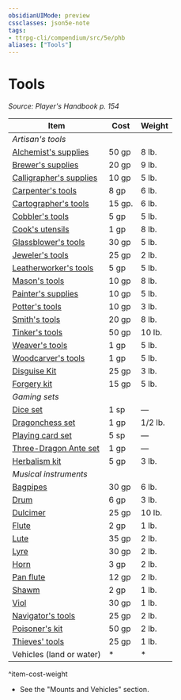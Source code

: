 ```yaml
---
obsidianUIMode: preview
cssclasses: json5e-note
tags:
- ttrpg-cli/compendium/src/5e/phb
aliases: ["Tools"]
---
```

# Tools
*Source: Player's Handbook p. 154* 

| Item | Cost | Weight |
|------|------|--------|
| *Artisan's tools* |  |  |
| [Alchemist's supplies](Misc%20Files/CLI/compendium/items/alchemists-supplies-xphb.md) | 50 gp | 8 lb. |
| [Brewer's supplies](Misc%20Files/CLI/compendium/items/brewers-supplies-xphb.md) | 20 gp | 9 lb. |
| [Calligrapher's supplies](Misc%20Files/CLI/compendium/items/calligraphers-supplies-xphb.md) | 10 gp | 5 lb. |
| [Carpenter's tools](Misc%20Files/CLI/compendium/items/carpenters-tools-xphb.md) | 8 gp | 6 lb. |
| [Cartographer's tools](Misc%20Files/CLI/compendium/items/cartographers-tools-xphb.md) | 15 gp. | 6 lb. |
| [Cobbler's tools](Misc%20Files/CLI/compendium/items/cobblers-tools-xphb.md) | 5 gp | 5 lb. |
| [Cook's utensils](Misc%20Files/CLI/compendium/items/cooks-utensils-xphb.md) | 1 gp | 8 lb. |
| [Glassblower's tools](Misc%20Files/CLI/compendium/items/glassblowers-tools-xphb.md) | 30 gp | 5 lb. |
| [Jeweler's tools](Misc%20Files/CLI/compendium/items/jewelers-tools-xphb.md) | 25 gp | 2 lb. |
| [Leatherworker's tools](Misc%20Files/CLI/compendium/items/leatherworkers-tools-xphb.md) | 5 gp | 5 lb. |
| [Mason's tools](Misc%20Files/CLI/compendium/items/masons-tools-xphb.md) | 10 gp | 8 lb. |
| [Painter's supplies](Misc%20Files/CLI/compendium/items/painters-supplies-xphb.md) | 10 gp | 5 lb. |
| [Potter's tools](Misc%20Files/CLI/compendium/items/potters-tools-xphb.md) | 10 gp | 3 lb. |
| [Smith's tools](Misc%20Files/CLI/compendium/items/smiths-tools-xphb.md) | 20 gp | 8 lb. |
| [Tinker's tools](Misc%20Files/CLI/compendium/items/tinkers-tools-xphb.md) | 50 gp | 10 lb. |
| [Weaver's tools](Misc%20Files/CLI/compendium/items/weavers-tools-xphb.md) | 1 gp | 5 lb. |
| [Woodcarver's tools](Misc%20Files/CLI/compendium/items/woodcarvers-tools-xphb.md) | 1 gp | 5 lb. |
| [Disguise Kit](Misc%20Files/CLI/compendium/items/disguise-kit-xphb.md) | 25 gp | 3 lb. |
| [Forgery kit](Misc%20Files/CLI/compendium/items/forgery-kit-xphb.md) | 15 gp | 5 lb. |
| *Gaming sets* |  |  |
| [Dice set](Misc%20Files/CLI/compendium/items/dice-set-xphb.md) | 1 sp | — |
| [Dragonchess set](Misc%20Files/CLI/compendium/items/dragonchess-set-xphb.md) | 1 gp | 1/2 lb. |
| [Playing card set](Misc%20Files/CLI/compendium/items/playing-cards-xphb.md) | 5 sp | — |
| [Three-Dragon Ante set](Misc%20Files/CLI/compendium/items/three-dragon-ante-set-xphb.md) | 1 gp | — |
| [Herbalism kit](Misc%20Files/CLI/compendium/items/herbalism-kit-xphb.md) | 5 gp | 3 lb. |
| *Musical instruments* |  |  |
| [Bagpipes](Misc%20Files/CLI/compendium/items/bagpipes-xphb.md) | 30 gp | 6 lb. |
| [Drum](Misc%20Files/CLI/compendium/items/drum-xphb.md) | 6 gp | 3 lb. |
| [Dulcimer](Misc%20Files/CLI/compendium/items/dulcimer-xphb.md) | 25 gp | 10 lb. |
| [Flute](Misc%20Files/CLI/compendium/items/flute-xphb.md) | 2 gp | 1 lb. |
| [Lute](Misc%20Files/CLI/compendium/items/lute-xphb.md) | 35 gp | 2 lb. |
| [Lyre](Misc%20Files/CLI/compendium/items/lyre-xphb.md) | 30 gp | 2 lb. |
| [Horn](Misc%20Files/CLI/compendium/items/horn-xphb.md) | 3 gp | 2 lb. |
| [Pan flute](Misc%20Files/CLI/compendium/items/pan-flute-xphb.md) | 12 gp | 2 lb. |
| [Shawm](Misc%20Files/CLI/compendium/items/shawm-xphb.md) | 2 gp | 1 lb. |
| [Viol](Misc%20Files/CLI/compendium/items/viol-xphb.md) | 30 gp | 1 lb. |
| [Navigator's tools](Misc%20Files/CLI/compendium/items/navigators-tools-xphb.md) | 25 gp | 2 lb. |
| [Poisoner's kit](Misc%20Files/CLI/compendium/items/poisoners-kit-xphb.md) | 50 gp | 2 lb. |
| [Thieves' tools](Misc%20Files/CLI/compendium/items/thieves-tools-xphb.md) | 25 gp | 1 lb. |
| Vehicles (land or water) | * | * |
^item-cost-weight

* See the "Mounts and Vehicles" section.